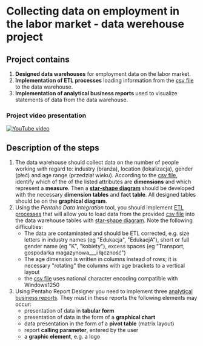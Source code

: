 # Collecting data on employment in the labor market - data werehouse project

## Project contains
1. **Designed data warehouses** for employment data on the labor market.
2. **Implementation of ETL processes** loading information from the [csv file](https://github.com/filipwroblewski/data-werehouse-project-1/blob/main/csv/Zatrudnienie_windows1250.csv) to the data warehouse. 
3. **Implementation of analytical business reports** used to visualize statements of data from the data warehouse.

### Project video presentation
[![YouTube video](http://img.youtube.com/vi/KEnFCFeLJWI/0.jpg)](http://www.youtube.com/watch?feature=player_embedded&v=KEnFCFeLJWI)

## Description of the steps
1. The data warehouse should collect data on the number of people working with regard to: industry (branża), location (lokalizacja), gender (płeć) and age range (przedział wieku).
According to the [csv file](https://github.com/filipwroblewski/data-werehouse-project-1/blob/main/csv/Zatrudnienie_windows1250.csv), identify which of the of the listed attributes are **dimensions** and which represent a **measure**.
Then a [**star-shape diagram**](https://github.com/filipwroblewski/data-werehouse-project-1/blob/main/img/star-shape%20diagram.jpg) should be developed with the necessary **dimension tables** and
**fact table**. All designed tables should be on the **graphical diagram**. 
2. Using the _Pentaho Data Integration_ tool, you should implement [ETL processes](https://github.com/filipwroblewski/data-werehouse-project-1/tree/main/ETL%20processes) that
will allow you to load data from the provided [csv file](https://github.com/filipwroblewski/data-werehouse-project-1/blob/main/csv/Zatrudnienie_windows1250.csv) into the data warehouse tables with
[star-shape diagram](https://github.com/filipwroblewski/data-werehouse-project-1/blob/main/img/star-shape%20diagram.jpg). Note the following difficulties:
    - The data are contaminated and should be ETL corrected, e.g. size
    letters in industry names (eg "Edukacja", "EdukacjA"), short or full gender name
    (eg "K", "kobiety"), excess spaces (eg "Transport, gospodarka 
    magazynowa___i łączność")
    - The age dimension is written in columns instead of rows; it is necessary
    "rotating" the columns with age brackets to a vertical layout
    - the [csv file](https://github.com/filipwroblewski/data-werehouse-project-1/blob/main/csv/Zatrudnienie_windows1250.csv) uses national character encoding compatible with Windows1250
3. Using Pentaho Report Designer you need to implement three [analytical business reports](https://github.com/filipwroblewski/data-werehouse-project-1/tree/main/reports). They must in these reports
the following elements may occur:
    - presentation of data in **tabular form**
    - presentation of data in the form of a **graphical chart**
    - data presentation in the form of a **pivot table** (matrix layout)
    - report **calling parameter**, entered by the user
    - a **graphic element**, e.g. a logo

